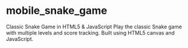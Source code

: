 # mobile_snake_game
Classic Snake Game in HTML5 &amp; JavaScript  Play the classic Snake game with multiple levels and score tracking. Built using HTML5 canvas and JavaScript.
